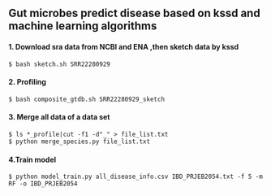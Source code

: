 ## Gut microbes predict disease based on kssd and machine learning algorithms

#### 1. Download sra data from NCBI and ENA ,then sketch data by kssd
```shell
$ bash sketch.sh SRR22280929
```

#### 2. Profiling
```shell
$ bash composite_gtdb.sh SRR22280929_sketch
```

#### 3. Merge all data of a data set
```shell
$ ls *_profile|cut -f1 -d"_" > file_list.txt
$ python merge_species.py file_list.txt
```

#### 4.Train model
```shell
$ python model_train.py all_disease_info.csv IBD_PRJEB2054.txt -f 5 -m RF -o IBD_PRJEB2054
